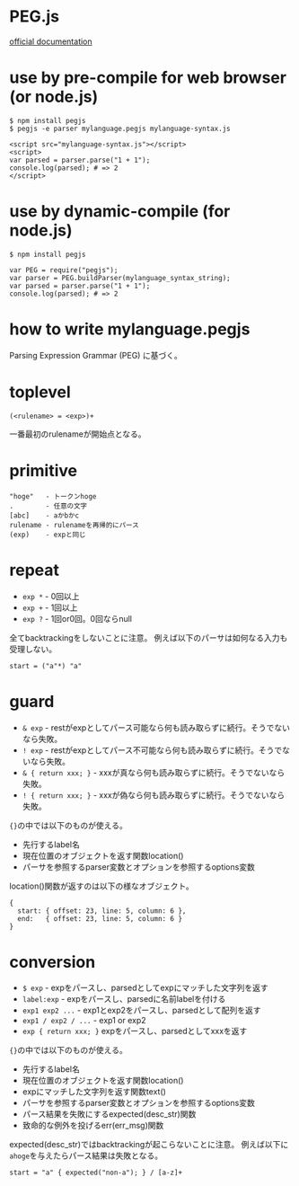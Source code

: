 # PEG.js

[official documentation](http://pegjs.org/documentation#generating-a-parser-command-line)

# use by pre-compile for web browser (or node.js)
```
$ npm install pegjs
$ pegjs -e parser mylanguage.pegjs mylanguage-syntax.js

<script src="mylanguage-syntax.js"></script>
<script>
var parsed = parser.parse("1 + 1");
console.log(parsed); # => 2
</script>
```

# use by dynamic-compile (for node.js)
```
$ npm install pegjs

var PEG = require("pegjs");
var parser = PEG.buildParser(mylanguage_syntax_string);
var parsed = parser.parse("1 + 1");
console.log(parsed); # => 2
```

# how to write mylanguage.pegjs
Parsing Expression Grammar (PEG) に基づく。

# toplevel
```
(<rulename> = <exp>)+
```
一番最初のrulenameが開始点となる。

# primitive
```
"hoge"   - トークンhoge
.        - 任意の文字
[abc]    - aかbかc
rulename - rulenameを再帰的にパース
(exp)    - expと同じ
```

# repeat
* `exp *` - 0回以上
* `exp +` - 1回以上
* `exp ?` - 1回or0回。0回ならnull

全てbacktrackingをしないことに注意。
例えば以下のパーサは如何なる入力も受理しない。
```
start = ("a"*) "a"
```

# guard
* `& exp` - restがexpとしてパース可能なら何も読み取らずに続行。そうでないなら失敗。
* `! exp` - restがexpとしてパース不可能なら何も読み取らずに続行。そうでないなら失敗。
* `& { return xxx; }` - xxxが真なら何も読み取らずに続行。そうでないなら失敗。
* `! { return xxx; }` - xxxが偽なら何も読み取らずに続行。そうでないなら失敗。

`{}`の中では以下のものが使える。
* 先行するlabel名
* 現在位置のオブジェクトを返す関数location()
* パーサを参照するparser変数とオプションを参照するoptions変数

location()関数が返すのは以下の様なオブジェクト。
```
{
  start: { offset: 23, line: 5, column: 6 },
  end:   { offset: 23, line: 5, column: 6 }
}
```

# conversion
* `$ exp` - expをパースし、parsedとしてexpにマッチした文字列を返す
* `label:exp` - expをパースし、parsedに名前labelを付ける
* `exp1 exp2 ...` - exp1とexp2をパースし、parsedとして配列を返す
* `exp1 / exp2 / ...` - exp1 or exp2
* `exp { return xxx; }` expをパースし、parsedとしてxxxを返す

`{}`の中では以下のものが使える。
* 先行するlabel名
* 現在位置のオブジェクトを返す関数location()
* expにマッチした文字列を返す関数text()
* パーサを参照するparser変数とオプションを参照するoptions変数
* パース結果を失敗にするexpected(desc_str)関数
* 致命的な例外を投げるerr(err_msg)関数

expected(desc_str)ではbacktrackingが起こらないことに注意。
例えば以下に`ahoge`を与えたらパース結果は失敗となる。
```
start = "a" { expected("non-a"); } / [a-z]+
```
